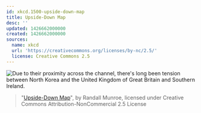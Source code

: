 ```yaml
---
id: xkcd.1500-upside-down-map
title: Upside-Down Map
desc: ''
updated: 1426662000000
created: 1426662000000
sources:
  name: xkcd
  url: 'https://creativecommons.org/licenses/by-nc/2.5/'
  license: Creative Commons 2.5
---
```

![Due to their proximity across the channel, there's long been tension between North Korea and the United Kingdom of Great Britain and Southern Ireland.](https://imgs.xkcd.com/comics/upside_down_map.png)
> "[Upside-Down Map](https://xkcd.com/1500/)", by Randall Munroe, licensed under Creative Commons Attribution-NonCommercial 2.5 License

